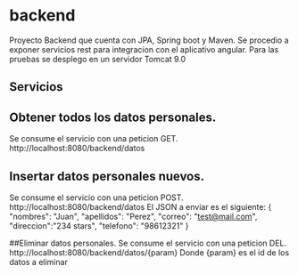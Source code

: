 # backend
Proyecto Backend que cuenta con JPA, Spring boot y Maven. Se procedio a exponer servicios 
rest para integracion con el aplicativo angular. Para las pruebas se desplego en un servidor Tomcat 9.0
## Servicios

## Obtener todos los datos personales.
Se consume el servicio con una peticion GET. http://localhost:8080/backend/datos

## Insertar datos personales nuevos.
Se consume el servicio con una peticion POST. http://localhost:8080/backend/datos
El JSON a enviar es el siguiente:
{
"nombres": "Juan",
"apellidos": "Perez",
"correo": "test@mail.com",
"direccion":"234 stars",
"telefono": "98612321"
}

##Eliminar datos personales.
Se consume el servicio con una peticion DEL. http://localhost:8080/backend/datos/{param}
Donde {param} es el id de los datos a eliminar